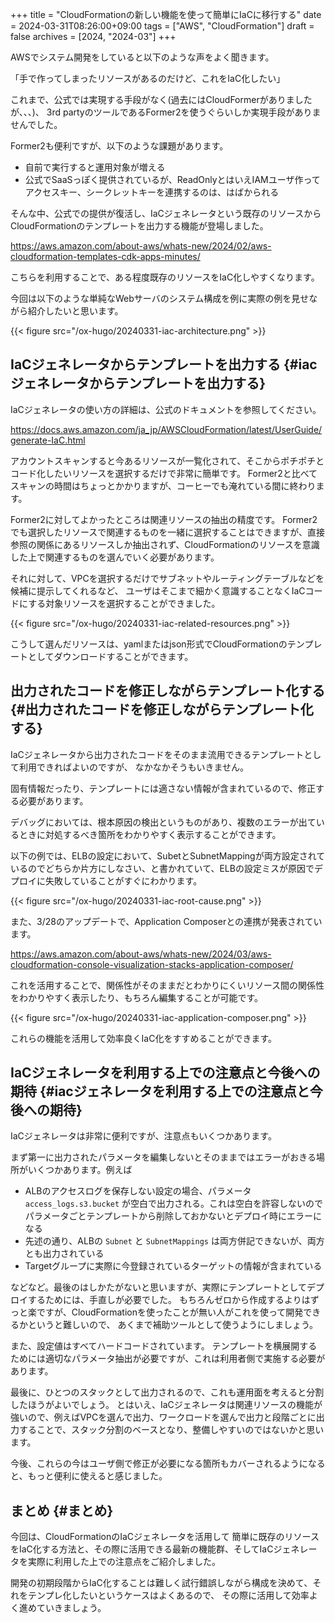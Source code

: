 +++
title = "CloudFormationの新しい機能を使って簡単にIaCに移行する"
date = 2024-03-31T08:26:00+09:00
tags = ["AWS", "CloudFormation"]
draft = false
archives = [2024, "2024-03"]
+++

AWSでシステム開発をしていると以下のような声をよく聞きます。

「手で作ってしまったリソースがあるのだけど、これをIaC化したい」

これまで、公式では実現する手段がなく(過去にはCloudFormerがありましたが、、、)、
3rd partyのツールであるFormer2を使うぐらいしか実現手段がありませんでした。

Former2も便利ですが、以下のような課題があります。

-   自前で実行すると運用対象が増える
-   公式でSaaSっぽく提供されているが、ReadOnlyとはいえIAMユーザ作ってアクセスキー、シークレットキーを連携するのは、はばかられる

そんな中、公式での提供が復活し、IaCジェネレータという既存のリソースからCloudFormationのテンプレートを出力する機能が登場しました。

<https://aws.amazon.com/about-aws/whats-new/2024/02/aws-cloudformation-templates-cdk-apps-minutes/>

こちらを利用することで、ある程度既存のリソースをIaC化しやすくなります。

今回は以下のような単純なWebサーバのシステム構成を例に実際の例を見せながら紹介したいと思います。

{{< figure src="/ox-hugo/20240331-iac-architecture.png" >}}


## IaCジェネレータからテンプレートを出力する {#iacジェネレータからテンプレートを出力する}

IaCジェネレータの使い方の詳細は、公式のドキュメントを参照してください。

<https://docs.aws.amazon.com/ja_jp/AWSCloudFormation/latest/UserGuide/generate-IaC.html>

アカウントスキャンすると今あるリソースが一覧化されて、そこからポチポチとコード化したいリソースを選択するだけで非常に簡単です。
Former2と比べてスキャンの時間はちょっとかかりますが、コーヒーでも淹れている間に終わります。

Former2に対してよかったところは関連リソースの抽出の精度です。
Former2でも選択したリソースで関連するものを一緒に選択することはできますが、直接参照の関係にあるリソースしか抽出されず、CloudFormationのリソースを意識した上で関連するものを選んでいく必要があります。

それに対して、VPCを選択するだけでサブネットやルーティングテーブルなどを候補に提示してくれるなど、
ユーザはそこまで細かく意識することなくIaCコードにする対象リソースを選択することができました。

{{< figure src="/ox-hugo/20240331-iac-related-resources.png" >}}

こうして選んだリソースは、yamlまたはjson形式でCloudFormationのテンプレートとしてダウンロードすることができます。


## 出力されたコードを修正しながらテンプレート化する {#出力されたコードを修正しながらテンプレート化する}

IaCジェネレータから出力されたコードをそのまま流用できるテンプレートとして利用できればよいのですが、
なかなかそうもいきません。

固有情報だったり、テンプレートには適さない情報が含まれているので、修正する必要があります。

デバッグにおいては、根本原因の検出というものがあり、複数のエラーが出ているときに対処するべき箇所をわかりやすく表示することができます。

以下の例では、ELBの設定において、SubetとSubnetMappingが両方設定されているのでどちらか片方にしなさい、と書かれていて、ELBの設定ミスが原因でデプロイに失敗していることがすぐにわかります。

{{< figure src="/ox-hugo/20240331-iac-root-cause.png" >}}

また、3/28のアップデートで、Application Composerとの連携が発表されています。

<https://aws.amazon.com/about-aws/whats-new/2024/03/aws-cloudformation-console-visualization-stacks-application-composer/>

これを活用することで、関係性がそのままだとわかりにくいリソース間の関係性をわかりやすく表示したり、もちろん編集することが可能です。

{{< figure src="/ox-hugo/20240331-iac-application-composer.png" >}}

これらの機能を活用して効率良くIaC化をすすめることができます。


## IaCジェネレータを利用する上での注意点と今後への期待 {#iacジェネレータを利用する上での注意点と今後への期待}

IaCジェネレータは非常に便利ですが、注意点もいくつかあります。

まず第一に出力されたパラメータを編集しないとそのままではエラーがおきる場所がいくつかあります。例えば

-   ALBのアクセスログを保存しない設定の場合、パラメータ `access_logs.s3.bucket` が空白で出力される。これは空白を許容しないのでパラメータごとテンプレートから削除しておかないとデプロイ時にエラーになる
-   先述の通り、ALBの `Subnet` と `SubnetMappings` は両方併記できないが、両方とも出力されている
-   Targetグループに実際に今登録されているターゲットの情報が含まれている

などなど。最後のはしかたがないと思いますが、実際にテンプレートとしてデプロイするためには、手直しが必要でした。
もちろんゼロから作成するよりはずっと楽ですが、CloudFormationを使ったことが無い人がこれを使って開発できるかというと難しいので、
あくまで補助ツールとして使うようにしましょう。

また、設定値はすべてハードコードされています。
テンプレートを横展開するためには適切なパラメータ抽出が必要ですが、これは利用者側で実施する必要があります。

最後に、ひとつのスタックとして出力されるので、これも運用面を考えると分割したほうがよいでしょう。
とはいえ、IaCジェネレータは関連リソースの機能が強いので、例えばVPCを選んで出力、ワークロードを選んで出力と段階ごとに出力することで、スタック分割のベースとなり、整備しやすいのではないかと思います。

今後、これらの今はユーザ側で修正が必要になる箇所もカバーされるようになると、もっと便利に使えると感じました。


## まとめ {#まとめ}

今回は、CloudFormationのIaCジェネレータを活用して
簡単に既存のリソースをIaC化する方法と、その際に活用できる最新の機能群、そしてIaCジェネレータを実際に利用した上での注意点をご紹介しました。

開発の初期段階からIaC化することは難しく試行錯誤しながら構成を決めて、それをテンプレ化したいというケースはよくあるので、
その際に活用して効率よく進めていきましょう。
